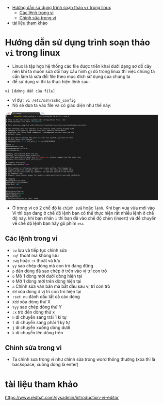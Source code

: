 - [Hướng dẫn sử dụng trình soạn thảo `vi` trong linux](#hướng-dẫn-sử-dụng-trình-soạn-thảo-vi-trong-linux)
  - [Các lệnh trong vi](#các-lệnh-trong-vi)
  - [Chỉnh sửa trong vi](#chỉnh-sửa-trong-vi)
- [tài liệu tham khảo](#tài-liệu-tham-khảo)

# Hướng dẫn sử dụng trình soạn thảo `vi` trong linux
- Linux là tập hợp hệ thống các file được triển khai dưới dạng sơ dồ cây nên khi ta muốn sửa đổi hay cấu hình gì đó trong linux thì việc chúng ta cần làm là sửa đổi file theo mục đích sử dụng của chúng ta
- để sử dụng vi thì ta thực hiện lệnh sau:

```
vi [đường dẫn của file]
```
- ví dụ : `vi /etc/ssh/sshd_config`
- Nó sẽ đưa ta vào file và có giao diện như thế này:

![Alt](/thuctap/anh/Screenshot_186.png)

- Ở trong vi có 2 chế độ là `chỉnh sửa` hoặc `lệnh`. Khi bạn vưa vừa mới vào Vi thì bạn đang ở chế độ lệnh bạn có thể thực hiện rất nhiều lệnh ở chế độ này. khi bạn nhấn `i` thì bạn đã vào chế độ chèn (insert) và để chuyển về chế độ lệnh bạn hãy gõ phím `esc`
## Các lệnh trong vi
- `:w` lưu và tiếp tục chỉnh sửa
- `:q!` thoát mà không lưu
- `:wq` hoặc `:x` thoát và lưu
- `yy` sao chép dòng mà con trỏ đang đứng
- `p` dán dòng đã sao chép ở trên vào vị trí con trỏ
- `o` Mỏ 1 dòng mới dưới dòng hiện tại
- `0` Mở 1 dòng mới trên dòng hiện tại
- `a` Chỉnh sửa văn bản mà bắt đầu sau vị trí con trỏ
- `dd` xóa dòng ở vị trí con trỏ hiện tại
- `:set nu` đánh dấu tất cả các dòng
- `Xdd` xóa dòng thứ X
- `Yyy` sao chép dòng thứ Y
- `:x` trỏ đến dòng thứ x
- `h` di chuyển sang trái 1 kí tự
- `l` di chuyển sang phải 1 ký tự
- `j` di chuyển xuống dòng dưới
- `k` di chuyển lên dòng trên

## Chỉnh sửa trong vi
- Ta chỉnh sưa trong vi như chỉnh sửa trong word thông thường (xóa thì là backspace, xuống dòng là enter)

# tài liệu tham khảo

https://www.redhat.com/sysadmin/introduction-vi-editor